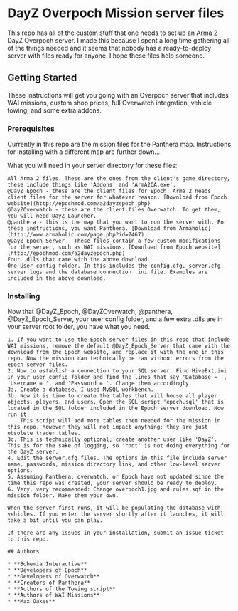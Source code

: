 # DayZ Overpoch Mission server files

This repo has all of the custom stuff that one needs to set up an Arma 2 DayZ Overpoch server. I made this because I spent a long time gathering all of the things needed and it seems that nobody has a ready-to-deploy server with files ready for anyone. I hope these files help someone.

## Getting Started

These instructions will get you going with an Overpoch server that includes WAI missions, custom shop prices, full Overwatch integration, vehicle towing, and some extra addons.

### Prerequisites

Currently in this repo are the mission files for the Panthera map. Instructions for installing with a different map are further down...

What you will need in your server directory for these files:

```
All Arma 2 files. These are the ones from the client's game directory, these include things like 'Addons' and 'ArmA2OA.exe'.
@DayZ_Epoch - these are the client files for Epoch. Arma 2 needs client files for the server for whatever reason. [Download from Epoch website](http://epochmod.com/a2dayzepoch.php)
@DayZOverwatch - these are the client files Overwatch. To get them, you will need DayZ Launcher.
@panthera - this is the map that you want to run the server with. For these instructions, you want Panthera. [Download from Armaholic](http://www.armaholic.com/page.php?id=7467)
@DayZ_Epoch_Server - These files contain a few custom modifications for the server, such as WAI missions. [Download from Epoch website](http://epochmod.com/a2dayzepoch.php)
Four .dlls that came with the above download.
One User config folder. In this includes the config.cfg, server.cfg, server logs and the database connection .ini file. Examples are included in the above download. 
```

### Installing

Now that @DayZ_Epoch, @DayZOverwatch, @panthera, @DayZ_Epoch_Server, your user config folder, and a few extra .dlls are in your server root folder, you have what you need.

```
1. If you want to use the Epoch server files in this repo that include WAI missions, remove the default @DayZ_Epoch_Server that came with the download from the Epoch website, and replace it with the one in this repo. Now the mission can technically be ran without errors from the epoch server files.
2. Now to establish a connection to your SQL server. Find HiveExt.ini in your user config folder and find the lines that say 'Database = ', 'Username = ', and 'Password = '. Change them accordingly.
3a. Create a database. I used MySQL workbench.
3b. Now it is time to create the tables that will house all player objects, players, and users. Open the SQL script 'epoch.sql' that is located in the SQL folder included in the Epoch server download. Now run it.
	This script will add more tables then needed for the mission in this repo, however they will not impact anything; they are just obsolete trader tables.
3c. This is technically optional; create another user like 'DayZ'. This is for the sake of logging, so 'root' is not doing everything for the DayZ server.
4. Edit the server.cfg files. The options in this file include server name, passwords, mission directory link, and other low-level server options.
5. Assuming Panthera, overwatch, or Epoch have not updated since the time this repo was created, your server should be ready to deploy.
6. Very, very recommended: Change overpoch1.jpg and rules.sqf in the mission folder. Make them your own.

When the server first runs, it will be populating the database with vehicles. If you enter the server shortly after it launches, it will take a bit until you can play.

If there are any issues in your installation, submit an issue ticket to this repo.

## Authors

* **Bohemia Interactive**
* **Developers of Epoch**
* **Developers of Overwatch**
* **Creators of Panthera**
* **Authors of the Towing script**
* **Authors of WAI Missions**
* **Max Oakes**